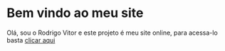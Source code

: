 <h1>Bem vindo ao meu site</h1>

<p>Olá, sou o Rodrigo Vitor e este projeto é meu site online, para acessa-lo basta <a href="https://rodrigovitordevbr.netlify.app/" target"_blank"> clicar aqui </a> </p>